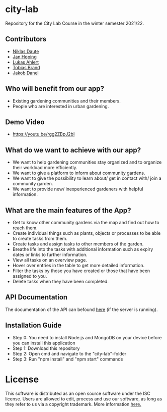 # city-lab
Repository for the City Lab Course in the winter semester 2021/22. 

## Contributors
+ [Niklas Daute](https://github.com/niiiiikd)
+ [Jan Hoping](https://github.com/Jan9669)
+ [Lukas Ahlert](https://github.com/LukasAhl)
+ [Tobias Brand](https://github.com/TobiasBrand-GI)
+ [Jakob Danel](https://github.com/jakobdanel)
## Who will benefit from our app?


+ Existing gardening communities and their members.
+ People who are interested in urban gardening. 


## Demo Video
+ https://youtu.be/rgg2ZBpJ2bI
  
## What do we want to achieve with our app?

+ We want to help gardening communities stay organized and to organize their workload more efficiently. 
+ We want to give a platform to inform about community gardens. 
+ We want to give the possibility to learn about/ get in contact with/ join a community garden. 
+ We want to provide new/ inexperienced gardeners with helpful information. 

## What are the main features of the App?

+ Get to know other community gardens via the map and find out how to reach them.
+ Create individual things such as plants, objects or processes to be able to create tasks from them.
+ Create tasks and assign tasks to other members of the garden.
+ Breathe life into the tasks with additional information such as expiry dates or links to further information.
+ View all tasks on an overview page.
+ Hover over entries in the table to get more detailed information.
+ Filter the tasks by those you have created or those that have been assigned to you.
+ Delete tasks when they have been completed.

## API Documentation
The documentation of the API can befound [here](http://localhost:3000/apiDocumentation/) (if the server is running).

## Installation Guide

+ Step 0: You need to install Node.js and MongoDB on your device before you can install this application
+ Step 1: Download this repository
+ Step 2: Open cmd and navigate to the "city-lab"-folder
+ Step 3: Run "npm install" and "npm start" commands 

# License
This software is distributed as an open source software under the ISC license. Users are allowed to edit, process and use our software,
as long as they refer to us via a copyright trademark.
More information [here.](https://opensource.org/licenses/ISC)
